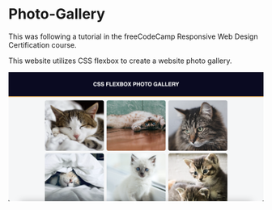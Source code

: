 # Photo-Gallery

This was following a tutorial in the freeCodeCamp Responsive Web Design 
Certification course. 

This website utilizes CSS flexbox to create a website photo gallery.

![Webpage screenshot](images/site-SS.png)
